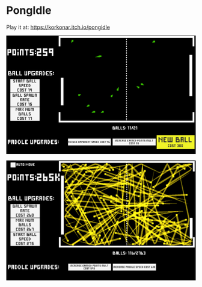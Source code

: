 # PongIdle

Play it at:
https://korkonar.itch.io/pongidle

![alt text](https://github.com/korkonar/PongIdle/blob/master/Assets/0gqECr.png?raw=true)

![alt text](https://github.com/korkonar/PongIdle/blob/master/Assets/C86XDv.png?raw=true)
